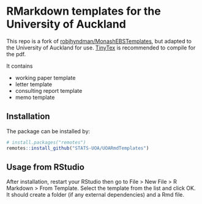 # RMarkdown templates for the University of Auckland

This repo is a fork of [robjhyndman/MonashEBSTemplates](https://github.com/robjhyndman/MonashEBSTemplates), but adapted to the University of Auckland for use. [TinyTex](https://yihui.org/tinytex/) is recommended to compile for the pdf.

It contains

* working paper template
* letter template
* consulting report template
* memo template

## Installation

The package can be installed by:

``` r
# install.packages("remotes")
remotes::install_github("STATS-UOA/UOARmdTemplates")
```

## Usage from RStudio

After installation, restart your RStudio then go to File > New File > R Markdown > From Template. Select the template from the list and click OK. It should create a folder (if any external dependencies) and a Rmd file.
